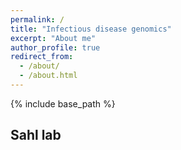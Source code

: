 ```yaml
---
permalink: /
title: "Infectious disease genomics"
excerpt: "About me"
author_profile: true
redirect_from: 
  - /about/
  - /about.html
---
```


{% include base_path %}

## Sahl lab ##